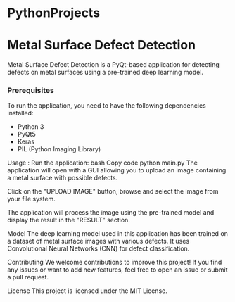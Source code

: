 # PythonProjects
# Metal Surface Defect Detection

Metal Surface Defect Detection is a PyQt-based application for detecting defects on metal surfaces using a pre-trained deep learning model.

### Prerequisites

To run the application, you need to have the following dependencies installed:

- Python 3
- PyQt5
- Keras
- PIL (Python Imaging Library)

Usage :
Run the application:
bash
Copy code
python main.py
The application will open with a GUI allowing you to upload an image containing a metal surface with possible defects.

Click on the "UPLOAD IMAGE" button, browse and select the image from your file system.

The application will process the image using the pre-trained model and display the result in the "RESULT" section.

Model
The deep learning model used in this application has been trained on a dataset of metal surface images with various defects. It uses Convolutional Neural Networks (CNN) for defect classification.

Contributing
We welcome contributions to improve this project! If you find any issues or want to add new features, feel free to open an issue or submit a pull request.

License
This project is licensed under the MIT License.
